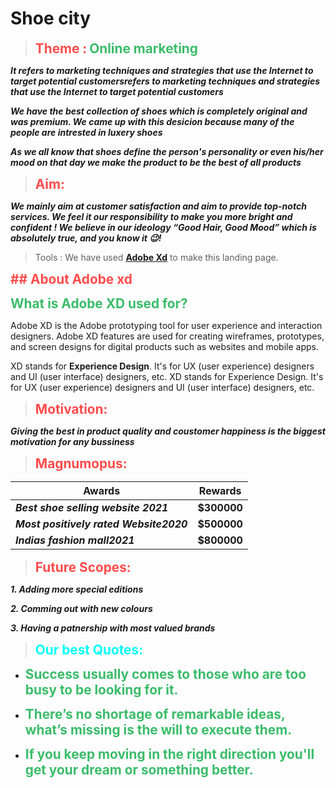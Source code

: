 # Shoe city
> <b><span style="color: #ff4c4c; font-size: 1.3rem;">**Theme :**</span></b>
> <b><span style="color: #3bbc6a; font-size: 1.3rem;">**Online marketing**</span></b>

*__It refers to marketing techniques and strategies that use the Internet to target potential customersrefers to marketing techniques and strategies that use the Internet to target potential customers__*

**_We have the best collection of shoes which is completely original and was premium.
We came up with this desicion because many of the people are intrested in luxery shoes_**

**_As we all know that shoes define the person's  personality or even his/her mood on that day we make the product to be the best of all products_**
><b><span style="color: #ff4c4c; font-size: 1.3rem;">**Aim:**</span></b>

*__We mainly aim at customer satisfaction and aim to provide top-notch services. We feel it our responsibility to make you more bright and confident ! We believe in our ideology “Good Hair, Good Mood” which is absolutely true, and you know it 😉!__*

> Tools :
 We have used **[Adobe Xd](https://www.adobe.com/in/products/xd.html)** to make this landing page.


<b><span style="color: #ff4c4c; font-size: 1.3rem;">**## About Adobe xd**</span></b>

<b><span style="color: #3bbc6a; font-size: 1.3rem;">**What is Adobe XD used for?**</span></b>


Adobe XD is the Adobe prototyping tool for user experience and interaction designers. Adobe XD features are used for creating wireframes, prototypes, and screen designs for digital products such as websites and mobile apps.

XD stands for **Experience Design**. It's for UX (user experience) designers and UI (user interface) designers, etc. XD stands for Experience Design. It's for UX (user experience) designers and UI (user interface) designers, etc.


> <b><span style="color: #ff4c4c; font-size: 1.3rem;">**Motivation:**</span></b>

*__Giving the best in product quality and coustomer happiness is the biggest motivation for any bussiness__*

><b><span style="color: #ff4c4c; font-size: 1.3rem;">**Magnumopus:**</span></b>


| Awards | Rewards |
| ----------- | ----------- |
| *__Best shoe selling website 2021__* | __$300000__|
| *__Most positively rated Website2020__* | __$500000__ |
| *__Indias fashion mall2021__*|__$800000__|


> <b><span style="color: #ff4c4c; font-size: 1.3rem;">**Future Scopes:**</span></b>


*__1. Adding more special editions__*

*__2. Comming out with new colours__*

*__3. Having a patnership with most valued brands__*


> <b><span style="color: #00fff8; font-size: 1.3rem;">**Our best Quotes:**</span></b>
 
* <b><span style="color: #3bbc6a; font-size: 1.3rem;">**__Success usually comes to those who are too busy to be looking for it.__**</span></b>

* <b><span style="color: #3bbc6a; font-size: 1.3rem;">**__There’s no shortage of remarkable ideas, what’s missing is the will to execute them.__**</span></b>

* <b><span style="color: #3bbc6a; font-size: 1.3rem;">**If you keep moving in the right direction you'll get your dream or something better.**</span></b>
 
